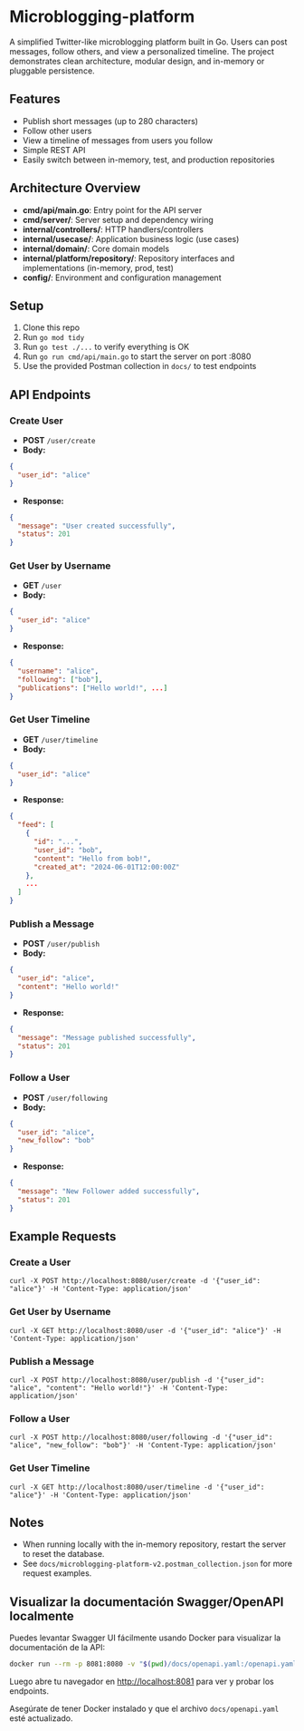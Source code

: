 # Microblogging-platform

A simplified Twitter-like microblogging platform built in Go. Users can post messages, follow others, and view a personalized timeline. The project demonstrates clean architecture, modular design, and in-memory or pluggable persistence.

## Features
- Publish short messages (up to 280 characters)
- Follow other users
- View a timeline of messages from users you follow
- Simple REST API
- Easily switch between in-memory, test, and production repositories

## Architecture Overview
- **cmd/api/main.go**: Entry point for the API server
- **cmd/server/**: Server setup and dependency wiring
- **internal/controllers/**: HTTP handlers/controllers
- **internal/usecase/**: Application business logic (use cases)
- **internal/domain/**: Core domain models
- **internal/platform/repository/**: Repository interfaces and implementations (in-memory, prod, test)
- **config/**: Environment and configuration management

## Setup
1. Clone this repo
2. Run `go mod tidy`
3. Run `go test ./...` to verify everything is OK
4. Run `go run cmd/api/main.go` to start the server on port :8080
5. Use the provided Postman collection in `docs/` to test endpoints

## API Endpoints

### Create User
- **POST** `/user/create`
- **Body:**
```json
{
  "user_id": "alice"
}
```
- **Response:**
```json
{
  "message": "User created successfully",
  "status": 201
}
```

### Get User by Username
- **GET** `/user`
- **Body:**
```json
{
  "user_id": "alice"
}
```
- **Response:**
```json
{
  "username": "alice",
  "following": ["bob"],
  "publications": ["Hello world!", ...]
}
```

### Get User Timeline
- **GET** `/user/timeline`
- **Body:**
```json
{
  "user_id": "alice"
}
```
- **Response:**
```json
{
  "feed": [
    {
      "id": "...",
      "user_id": "bob",
      "content": "Hello from bob!",
      "created_at": "2024-06-01T12:00:00Z"
    },
    ...
  ]
}
```

### Publish a Message
- **POST** `/user/publish`
- **Body:**
```json
{
  "user_id": "alice",
  "content": "Hello world!"
}
```
- **Response:**
```json
{
  "message": "Message published successfully",
  "status": 201
}
```

### Follow a User
- **POST** `/user/following`
- **Body:**
```json
{
  "user_id": "alice",
  "new_follow": "bob"
}
```
- **Response:**
```json
{
  "message": "New Follower added successfully",
  "status": 201
}
```

## Example Requests

### Create a User
```
curl -X POST http://localhost:8080/user/create -d '{"user_id": "alice"}' -H 'Content-Type: application/json'
```

### Get User by Username
```
curl -X GET http://localhost:8080/user -d '{"user_id": "alice"}' -H 'Content-Type: application/json'
```

### Publish a Message
```
curl -X POST http://localhost:8080/user/publish -d '{"user_id": "alice", "content": "Hello world!"}' -H 'Content-Type: application/json'
```

### Follow a User
```
curl -X POST http://localhost:8080/user/following -d '{"user_id": "alice", "new_follow": "bob"}' -H 'Content-Type: application/json'
```

### Get User Timeline
```
curl -X GET http://localhost:8080/user/timeline -d '{"user_id": "alice"}' -H 'Content-Type: application/json'
```

## Notes
- When running locally with the in-memory repository, restart the server to reset the database.
- See `docs/microblogging-platform-v2.postman_collection.json` for more request examples.

## Visualizar la documentación Swagger/OpenAPI localmente

Puedes levantar Swagger UI fácilmente usando Docker para visualizar la documentación de la API:

```bash
docker run --rm -p 8081:8080 -v "$(pwd)/docs/openapi.yaml:/openapi.yaml" -e SWAGGER_JSON=/openapi.yaml swaggerapi/swagger-ui
```

Luego abre tu navegador en [http://localhost:8081](http://localhost:8081) para ver y probar los endpoints.

Asegúrate de tener Docker instalado y que el archivo `docs/openapi.yaml` esté actualizado.



